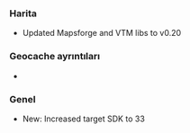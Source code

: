 ### Harita
- Updated Mapsforge and VTM libs to v0.20

### Geocache ayrıntıları
-

### Genel
- New: Increased target SDK to 33
